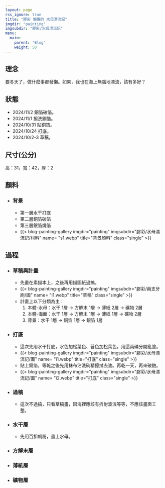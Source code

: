```yaml
---
layout: page
rss_ignore: true
title: "膠彩 懶懶的 水母漂流記"
imgdir: "painting"
imgsubdir: "膠彩/水母漂流記"
menu:
  main:
    parent: 'Blog'
    weight: 50
---
```

## **理念** ##
要冬天了，做什麼事都發懶。如果，我也在海上無腦地漂流，該有多好？

## **狀態** ##
* 2024/11/2 銅箔破箔。
* 2024/11/1 擦洗銅箔。
* 2024/10/31 貼銅箔。
* 2024/10/24 打底。
* 2024/10/2-3 草稿。

## **尺寸(公分)** ##
高：31，寬：42，厚：2

## **顏料** ##

* ### 背景 ###
  * 第一層水干打底
  * 第二層銅箔破箔
  * 第三層銀箔燒箔
  * {{< blog-painting-gallery imgdir="painting" imgsubdir="膠彩/水母漂流記/材料" name= "s1.webp" title="背景顏料" class="single" >}}

## **過程** ##

* ### 草稿與計畫 ###
  * 先畫在素描本上，之後再用描圖紙過搞。
  * {{< blog-painting-gallery imgdir="painting" imgsubdir="膠彩/兩支牙刷/圖" name= "i1.webp" title="草稿" class="single" >}}
  * 計畫上以下分類為主：
      1. 本體-水母：水干 1層 -> 方解末 1層 -> 薄紙 2層 -> 礦物 2層
      2. 本體-海面：水干 1層 -> 方解末 1層 -> 薄紙 1層 -> 礦物 2層
      3. 背景：水干 1層 -> 銅箔 1層 -> 銀箔 1層

* ### 打底 ###
  * 這次先用水干打底，水色加松葉色、苔色加松葉色，用這兩碟分開亂塗。
  * {{< blog-painting-gallery imgdir="painting" imgsubdir="膠彩/水母漂流記/圖" name= "i1.webp" title="打底" class="single" >}}
  * 貼上銅箔，等乾之後先用抹布沾洗碗精擦拭去油。再乾一天，再來破鉑。
  * {{< blog-painting-gallery imgdir="painting" imgsubdir="膠彩/水母漂流記/圖" name= "i2.webp" title="打底" class="single" >}}

* ### 過稿 ###
  * 這次不過搞，只看草稿畫，因海裡應該有折射波浪等等，不應該畫面工整。

* ### 水干層 ###
  * 先用百扣胡粉，畫上水母。

* ### 方解末層 ###

* ### 薄紙層 ###

* ### 礦物層 ###
